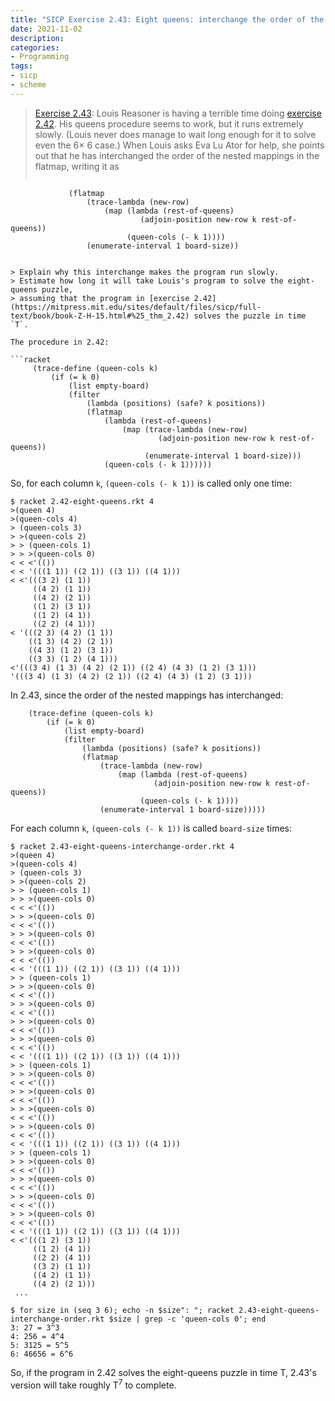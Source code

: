 ```yaml
---
title: "SICP Exercise 2.43: Eight queens: interchange the order of the nested mappings"
date: 2021-11-02
description:
categories:
- Programming
tags:
- sicp
- scheme
---
```

> [Exercise 2.43](https://mitpress.mit.edu/sites/default/files/sicp/full-text/book/book-Z-H-15.html#%_thm_2.43):
> Louis Reasoner is having a terrible time doing [exercise 2.42](https://mitpress.mit.edu/sites/default/files/sicp/full-text/book/book-Z-H-15.html#%25_thm_2.42). 
> His queens procedure seems to work, but it runs extremely slowly. 
> (Louis never does manage to wait long enough for it to solve even the 6× 6 case.) 
> When Louis asks Eva Lu Ator for help, she points out that he has interchanged the order of the nested mappings in the flatmap, writing it as
>
> ```racket
                 (flatmap
                     (trace-lambda (new-row)
                         (map (lambda (rest-of-queens)
                                 (adjoin-position new-row k rest-of-queens))
                              (queen-cols (- k 1))))
                     (enumerate-interval 1 board-size))
```

> Explain why this interchange makes the program run slowly. 
> Estimate how long it will take Louis's program to solve the eight-queens puzzle, 
> assuming that the program in [exercise 2.42](https://mitpress.mit.edu/sites/default/files/sicp/full-text/book/book-Z-H-15.html#%25_thm_2.42) solves the puzzle in time `T`.

The procedure in 2.42:

```racket
     (trace-define (queen-cols k)
         (if (= k 0)
             (list empty-board)
             (filter
                 (lambda (positions) (safe? k positions))
                 (flatmap
                     (lambda (rest-of-queens)
                         (map (trace-lambda (new-row)
                                 (adjoin-position new-row k rest-of-queens))
                              (enumerate-interval 1 board-size)))
                     (queen-cols (- k 1))))))
```

So, for each column `k`, `(queen-cols (- k 1))` is called only one time:

```shell
$ racket 2.42-eight-queens.rkt 4
>(queen 4)
>(queen-cols 4)
> (queen-cols 3)
> >(queen-cols 2)
> > (queen-cols 1)
> > >(queen-cols 0)
< < <'(())
< < '(((1 1)) ((2 1)) ((3 1)) ((4 1)))
< <'(((3 2) (1 1))
     ((4 2) (1 1))
     ((4 2) (2 1))
     ((1 2) (3 1))
     ((1 2) (4 1))
     ((2 2) (4 1)))
< '(((2 3) (4 2) (1 1))
    ((1 3) (4 2) (2 1))
    ((4 3) (1 2) (3 1))
    ((3 3) (1 2) (4 1)))
<'(((3 4) (1 3) (4 2) (2 1)) ((2 4) (4 3) (1 2) (3 1)))
'(((3 4) (1 3) (4 2) (2 1)) ((2 4) (4 3) (1 2) (3 1)))
```

In 2.43, since the order of the nested mappings has interchanged:

```racket
    (trace-define (queen-cols k)
        (if (= k 0)
            (list empty-board)
            (filter
                (lambda (positions) (safe? k positions))
                (flatmap
                    (trace-lambda (new-row)
                        (map (lambda (rest-of-queens)
                                (adjoin-position new-row k rest-of-queens))
                             (queen-cols (- k 1))))
                    (enumerate-interval 1 board-size)))))
```

For each column `k`, `(queen-cols (- k 1))` is called `board-size` times:

```shell
$ racket 2.43-eight-queens-interchange-order.rkt 4
>(queen 4)
>(queen-cols 4)
> (queen-cols 3)
> >(queen-cols 2)
> > (queen-cols 1)
> > >(queen-cols 0)
< < <'(())
> > >(queen-cols 0)
< < <'(())
> > >(queen-cols 0)
< < <'(())
> > >(queen-cols 0)
< < <'(())
< < '(((1 1)) ((2 1)) ((3 1)) ((4 1)))
> > (queen-cols 1)
> > >(queen-cols 0)
< < <'(())
> > >(queen-cols 0)
< < <'(())
> > >(queen-cols 0)
< < <'(())
> > >(queen-cols 0)
< < <'(())
< < '(((1 1)) ((2 1)) ((3 1)) ((4 1)))
> > (queen-cols 1)
> > >(queen-cols 0)
< < <'(())
> > >(queen-cols 0)
< < <'(())
> > >(queen-cols 0)
< < <'(())
> > >(queen-cols 0)
< < <'(())
< < '(((1 1)) ((2 1)) ((3 1)) ((4 1)))
> > (queen-cols 1)
> > >(queen-cols 0)
< < <'(())
> > >(queen-cols 0)
< < <'(())
> > >(queen-cols 0)
< < <'(())
> > >(queen-cols 0)
< < <'(())
< < '(((1 1)) ((2 1)) ((3 1)) ((4 1)))
< <'(((1 2) (3 1))
     ((1 2) (4 1))
     ((2 2) (4 1))
     ((3 2) (1 1))
     ((4 2) (1 1))
     ((4 2) (2 1)))
 ...
```

```shell
$ for size in (seq 3 6); echo -n $size": "; racket 2.43-eight-queens-interchange-order.rkt $size | grep -c 'queen-cols 0'; end
3: 27 = 3^3
4: 256 = 4^4
5: 3125 = 5^5
6: 46656 = 6^6
```

So, if the program in 2.42 solves the eight-queens puzzle in time T, 2.43's version will take roughly T<sup>7</sup> to complete.